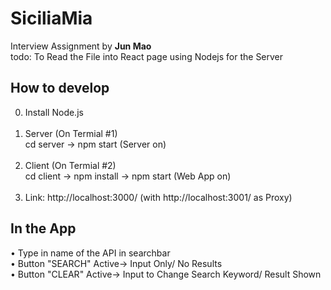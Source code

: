 # SiciliaMia

Interview Assignment by **Jun Mao** </br>
todo: To Read the File into React page using Nodejs for the Server

## How to develop

0. Install Node.js </br></br>
1. Server (On Termial #1) </br>
  cd server -> npm start (Server on)  </br></br>
2. Client (On Termial #2) </br>
  cd client -> npm install -> npm start (Web App on) </br></br>
3. Link: http://localhost:3000/ (with http://localhost:3001/ as Proxy)
   
   
   
## In the App </br>
  • Type in name of the API in searchbar </br>
  • Button "SEARCH" Active-> Input Only/ No Results </br>
  • Button "CLEAR" Active-> Input to Change Search Keyword/ Result Shown </br>
  
  
